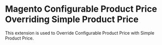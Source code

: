 # Magento Configurable Product Price Overriding Simple Product Price
This extension is used to Override Configurable Product Price with Simple Product Price.
